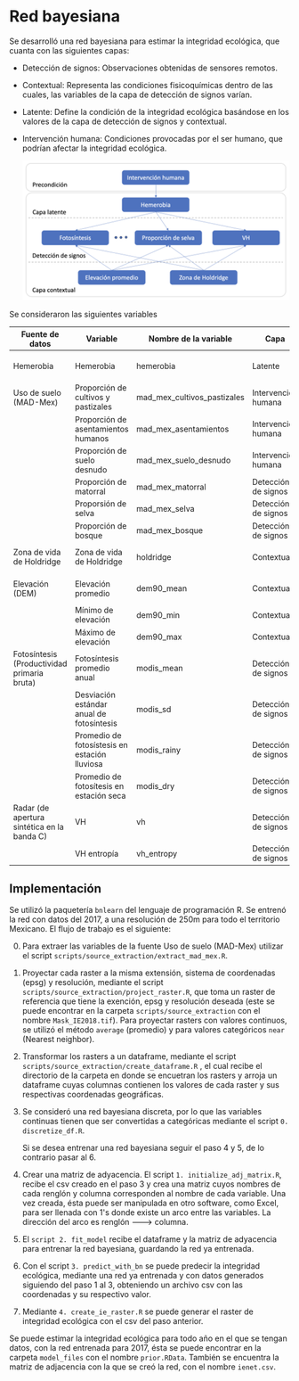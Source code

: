# Red bayesiana

Se desarrolló una red bayesiana para estimar la integridad ecológica, que cuanta con las siguientes capas:

-   Detección de signos: Observaciones obtenidas de sensores remotos.

-   Contextual: Representa las condiciones fisicoquímicas dentro de las cuales, las variables de la capa de detección de signos varían.

-   Latente: Define la condición de la integridad ecológica basándose en los valores de la capa de detección de signos y contextual.

-   Intervención humana: Condiciones provocadas por el ser humano, que podrían afectar la integridad ecológica.

    ![](images/red_resumida_espanol.png)

Se consideraron las siguientes variables

| Fuente de datos                             | Variable                                      | Nombre de la variable       | Capa                | Link de descarga                                                                  | Referencia                                     |
|---------------------------------------------|-----------------------------------------------|-----------------------------|---------------------|-----------------------------------------------------------------------------------|------------------------------------------------|
| Hemerobia                                   | Hemerobia                                     | hemerobia                   | Latente             |                                                                                   | Uso de suelo y vegetación, INEGI               |
| Uso de suelo (MAD-Mex)                      | Proporción de cultivos y pastizales           | mad_mex_cultivos_pastizales | Intervención humana | <https://madmex.conabio.gob.mx>                                                   | MAD-Mex, CONABIO                               |
|                                             | Proporción de asentamientos humanos           | mad_mex_asentamientos       | Intervención humana |                                                                                   |                                                |
|                                             | Proporción de suelo desnudo                   | mad_mex_suelo_desnudo       | Intervención humana |                                                                                   |                                                |
|                                             | Proporción de matorral                        | mad_mex_matorral            | Detección de signos |                                                                                   |                                                |
|                                             | Proporsión de selva                           | mad_mex_selva               | Detección de signos |                                                                                   |                                                |
|                                             | Proporción de bosque                          | mad_mex_bosque              | Detección de signos |                                                                                   |                                                |
| Zona de vida de Holdridge                   | Zona de vida de Holdridge                     | holdridge                   | Contextual          | <http://www.conabio.gob.mx/informacion/gis/?vns=gis_root/region/fisica/zvh_mx3gw> | Portal de Geoinformación, CONABIO              |
| Elevación (DEM)                             | Elevación promedio                            | dem90_mean                  | Contextual          | <https://code.earthengine.google.com/b08b9d4d6689d1f30467a230d9c21ea9>            | Continuo de Elevaciones Mexicano, INEGI        |
|                                             | Mínimo de elevación                           | dem90_min                   | Contextual          |                                                                                   |                                                |
|                                             | Máximo de elevación                           | dem90_max                   | Contextual          |                                                                                   |                                                |
| Fotosíntesis (Productividad primaria bruta) | Fotosíntesis promedio anual                   | modis_mean                  | Detección de signos | <https://code.earthengine.google.com/55b24b28652d3a26aa8f5ebc14cc21be>            | Terra Gross Primary Productivity, NASA LP DAAC |
|                                             | Desviación estándar anual de fotosíntesis     | modis_sd                    | Detección de signos |                                                                                   |                                                |
|                                             | Promedio de fotosístesis en estación lluviosa | modis_rainy                 | Detección de signos |                                                                                   |                                                |
|                                             | Promedio de fotosítesis en estación seca      | modis_dry                   | Detección de signos |                                                                                   |                                                |
| Radar (de apertura sintética en la banda C) | VH                                            | vh                          | Detección de signos | <https://code.earthengine.google.com/fc3284f4477aa1765242f61148991966>            | Sentinel-1, Copernicus Sentinel data           |
|                                             | VH entropía                                   | vh_entropy                  | Detección de signos |                                                                                   |                                                |

## Implementación

Se utilizó la paquetería `bnlearn` del lenguaje de programación R. Se entrenó la red con datos del 2017, a una resolución de 250m para todo el territorio Mexicano. El flujo de trabajo es el siguiente:

0.  Para extraer las variables de la fuente Uso de suelo (MAD-Mex) utilizar el script `scripts/source_extraction/extract_mad_mex.R`.

1.  Proyectar cada raster a la misma extensión, sistema de coordenadas (epsg) y resolución, mediante el script `scripts/source_extraction/project_raster.R`, que toma un raster de referencia que tiene la exención, epsg y resolución deseada (este se puede encontrar en la carpeta `scripts/source_extraction` con el nombre `Mask_IE2018.tif`). Para proyectar rasters con valores continuos, se utilizó el método `average` (promedio) y para valores categóricos `near` (Nearest neighbor).

2.  Transformar los rasters a un dataframe, mediante el script `scripts/source_extraction/create_dataframe.R` , el cual recibe el directorio de la carpeta en donde se encuetran los rasters y arroja un dataframe cuyas columnas contienen los valores de cada raster y sus respectivas coordenadas geográficas.

3.  Se consideró una red bayesiana discreta, por lo que las variables continuas tienen que ser convertidas a categóricas mediante el script `0. discretize_df.R`.

    Si se desea entrenar una red bayesiana seguir el paso 4 y 5, de lo contrario pasar al 6.

4.  Crear una matriz de adyacencia. El script `1. initialize_adj_matrix.R`, recibe el csv creado en el paso 3 y crea una matriz cuyos nombres de cada renglón y columna corresponden al nombre de cada variable. Una vez creada, ésta puede ser manipulada en otro software, como Excel, para ser llenada con 1's donde existe un arco entre las variables. La dirección del arco es renglón ---\> columna.

5.  El `script 2. fit_model` recibe el dataframe y la matriz de adyacencia para entrenar la red bayesiana, guardando la red ya entrenada.

6.  Con el script `3. predict_with_bn` se puede predecir la integridad ecológica, mediante una red ya entrenada y con datos generados siguiendo del paso 1 al 3, obteniendo un archivo csv con las coordenadas y su respectivo valor.

7.  Mediante `4. create_ie_raster.R` se puede generar el raster de integridad ecológica con el csv del paso anterior.

Se puede estimar la integridad ecológica para todo año en el que se tengan datos, con la red entrenada para 2017, ésta se puede encontrar en la carpeta `model_files` con el nombre `prior.RData`. También se encuentra la matriz de adjacencia con la que se creó la red, con el nombre `ienet.csv`.
